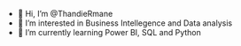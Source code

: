 - 👋 Hi, I’m @ThandieRmane
- 👀 I’m interested in Business Intellegence and Data analysis
- 🌱 I’m currently learning Power BI, SQL and Python


<!---
ThandieRmane/ThandieRmane is a ✨ special ✨ repository because its `README.md` (this file) appears on your GitHub profile.
You can click the Preview link to take a look at your changes.
--->
